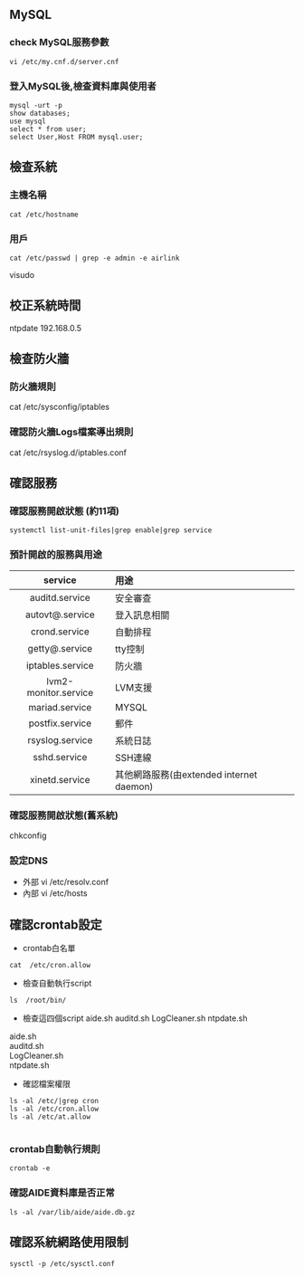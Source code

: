## MySQL
### check MySQL服務參數

```
vi /etc/my.cnf.d/server.cnf
```

### 登入MySQL後,檢查資料庫與使用者

```
mysql -urt -p
show databases;
use mysql 
select * from user;
select User,Host FROM mysql.user;
```

## 檢查系統
### 主機名稱

```
cat /etc/hostname
```

### 用戶

```
cat /etc/passwd | grep -e admin -e airlink

```

visudo 
## 校正系統時間

ntpdate 192.168.0.5
## 檢查防火牆
### 防火牆規則
cat /etc/sysconfig/iptables
### 確認防火牆Logs檔案導出規則
cat /etc/rsyslog.d/iptables.conf
## 確認服務
### 確認服務開啟狀態 (約11項)

```
systemctl list-unit-files|grep enable|grep service
```

### 預計開啟的服務與用途

|service |用途|
|:-:|:-|
auditd.service|安全審查|
autovt@.service|登入訊息相關|
crond.service|自動排程|
getty@.service|tty控制|
iptables.service|防火牆|
lvm2-monitor.service |LVM支援
mariad.service|MYSQL|
postfix.service|郵件|
rsyslog.service|系統日誌
sshd.service|SSH連線
xinetd.service| 其他網路服務(由extended internet daemon)



### 確認服務開啟狀態(舊系統)
chkconfig
### 設定DNS
- 外部
vi /etc/resolv.conf
- 內部
vi /etc/hosts


## 確認crontab設定
- crontab白名單

```
cat  /etc/cron.allow
```

- 檢查自動執行script

```
ls  /root/bin/
```

- 檢查這四個script aide.sh  auditd.sh  LogCleaner.sh  ntpdate.sh


aide.sh  
auditd.sh  
LogCleaner.sh  
ntpdate.sh
	


- 確認檔案權限

```
ls -al /etc/|grep cron
ls -al /etc/cron.allow
ls -al /etc/at.allow


```

### crontab自動執行規則 

```
crontab -e 
```


### 確認AIDE資料庫是否正常

```
ls -al /var/lib/aide/aide.db.gz
```

## 確認系統網路使用限制

```
sysctl -p /etc/sysctl.conf
```